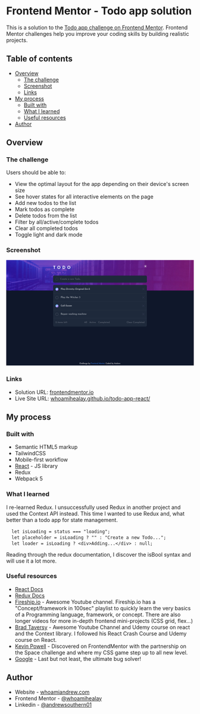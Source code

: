 # Frontend Mentor - Todo app solution

This is a solution to the [Todo app challenge on Frontend Mentor](https://www.frontendmentor.io/challenges/todo-app-Su1_KokOW). Frontend Mentor challenges help you improve your coding skills by building realistic projects.

## Table of contents

- [Overview](#overview)
  - [The challenge](#the-challenge)
  - [Screenshot](#screenshot)
  - [Links](#links)
- [My process](#my-process)
  - [Built with](#built-with)
  - [What I learned](#what-i-learned)
  - [Useful resources](#useful-resources)
- [Author](#author)

## Overview

### The challenge

Users should be able to:

- View the optimal layout for the app depending on their device's screen size
- See hover states for all interactive elements on the page
- Add new todos to the list
- Mark todos as complete
- Delete todos from the list
- Filter by all/active/complete todos
- Clear all completed todos
- Toggle light and dark mode

### Screenshot

![](./screenshot.png)

### Links

- Solution URL: [frontendmentor.io](https://www.frontendmentor.io/solutions/todo-app-using-react-and-redux-dyXO0R4NM)
- Live Site URL: [whoamihealay.github.io/todo-app-react/](https://whoamihealay.github.io/todo-app-react/)

## My process

### Built with

- Semantic HTML5 markup
- TailwindCSS
- Mobile-first workflow
- [React](https://reactjs.org/) - JS library
- Redux
- Webpack 5

### What I learned

I re-learned Redux. I unsuccessfully used Redux in another project and used the Context API instead. This time I wanted to use Redux and, what better than a todo app for state management.

```
  let isLoading = status === "loading";
  let placeholder = isLoading ? "" : "Create a new Todo...";
  let loader = isLoading ? <div>Adding...</div> : null;
```

Reading through the redux documentation, I discover the isBool syntax and will use it a lot more.

### Useful resources

- [React Docs](https://reactjs.org/docs/getting-started.html)
- [Redux Docs](https://redux.js.org/introduction/getting-started)
- [Fireship.io](https://www.youtube.com/c/Fireship) - Awesome Youtube channel. Fireship.io has a "Concept/framework in 100sec" playlist to quickly learn the very basics of a Programming language, framework, or concept. There are also longer videos for more in-depth frontend mini-projects (CSS grid, flex...)
- [Brad Taversy](https://www.youtube.com/c/TraversyMedia) - Awesome Youtube Channel and Udemy course on react and the Context library. I followed his React Crash Course and Udemy course on React.
- [Kevin Powell](https://www.youtube.com/kepowob) - Discovered on FrontendMentor with the partnership on the Space challenge and where my CSS game step up to all new level.
- [Google](google.com) - Last but not least, the ultimate bug solver!

## Author

- Website - [whoamiandrew.com](https://whoamiandrew.com)
- Frontend Mentor - [@whoamihealay](https://www.frontendmentor.io/profile/whoamihealay)
- Linkedin - [@andrewsouthern01](https://www.linkedin.com/in/andrewsouthern01/)
